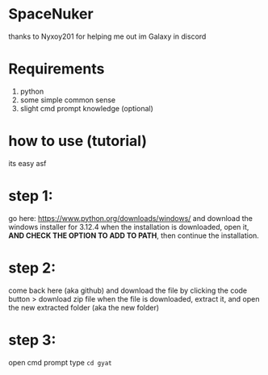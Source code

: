 # SpaceNuker
thanks to Nyxoy201 for helping me out
im Galaxy in discord

# Requirements

1. python
2. some simple common sense
3. slight cmd prompt knowledge (optional)

# how to use (tutorial)
its easy asf

# step 1: 
go here: https://www.python.org/downloads/windows/ and download the windows installer for 3.12.4
when the installation is downloaded, open it, **AND CHECK THE OPTION TO ADD TO PATH**, then continue the installation.

# step 2:
come back here (aka github) and download the file by clicking the code button > download zip file
when the file is downloaded, extract it, and open the new extracted folder (aka the new folder)

# step 3:
open cmd prompt
type `cd gyat`

